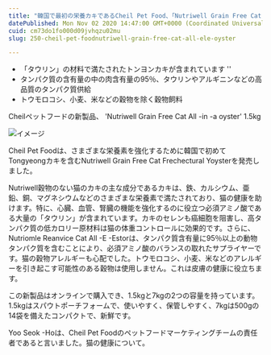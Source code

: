 ```yaml
---
title: "韓国で最初の栄養カキであるCheil Pet Food、「Nutriwell Grain Free Cat All -Ele Oyster」"
datePublished: Mon Nov 02 2020 14:47:00 GMT+0000 (Coordinated Universal Time)
cuid: cm73do1fo000d09jvhqzu02mu
slug: 250-cheil-pet-foodnutriwell-grain-free-cat-all-ele-oyster

---
```



- 「タウリン」の材料で満たされたトンヨンカキが含まれています ''
- タンパク質の含有量の中の肉含有量の95％、タウリンやアルギニンなどの高品質のタンパク質供給
- トウモロコシ、小麦、米などの穀物を除く穀物飼料

Cheilペットフードの新製品、 'Nutriwell Grain Free Cat All -in -a oyster' 1.5kg

![イメージ](https://cdn.hashnode.com/res/hashnode/image/upload/v1739453438525/7de2831b-cf11-43e1-8b5f-4e03c76d340a.jpeg)

Cheil Pet Foodは、さまざまな栄養素を強化するために韓国で初めてTongyeongカキを含むNutriwell Grain Free Cat Frechectural Yoysterを発売しました。

Nutriwell穀物のない猫のカキの主な成分であるカキは、鉄、カルシウム、亜鉛、銅、マグネシウムなどのさまざまな栄養素で満たされており、猫の健康を助けます。特に、心臓、血管、腎臓の機能を強化するのに役立つ必須アミノ酸である大量の「タウリン」が含まれています。カキのセレンも癌細胞を阻害し、高タンパク質の低カロリー原材料は猫の体重コントロールに効果的です。さらに、Nutriomle Reanvice Cat All -E -Estorは、タンパク質含有量に95％以上の動物タンパク質を含むことにより、必須アミノ酸のバランスの取れたサプライヤーです。猫の穀物アレルギーも心配でした。トウモロコシ、小麦、米などのアレルギーを引き起こす可能性のある穀物は使用しません。これは皮膚の健康に役立ちます。

この新製品はオンラインで購入でき、1.5kgと7kgの2つの容量を持っています。1.5kgはスパウトポーチフォームで、使いやすく、保管しやすく、7kgは500gの14袋を備えたコンパクトで、新鮮です。

Yoo Seok -Hoは、Cheil Pet Foodのペットフードマーケティングチームの責任者であると言いました。猫の健康について。
